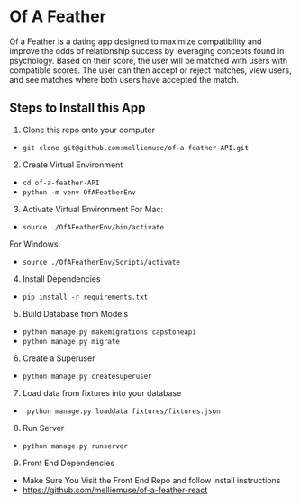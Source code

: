 # Of A Feather
Of a Feather is a dating app designed to maximize compatibility and improve the odds of relationship success by leveraging concepts found in psychology.  Based on their score, the user will be matched with users with compatible scores. The user can then accept or reject matches, view users, and see matches where both users have accepted the match. 

## Steps to Install this App

1. Clone this repo onto your computer
- ` git clone git@github.com:melliemuse/of-a-feather-API.git `

2. Create Virtual Environment
- ` cd of-a-feather-API `
- ` python -m venv OfAFeatherEnv `

3. Activate Virtual Environment
 For Mac: 
- ` source ./OfAFeatherEnv/bin/activate `

 For Windows:
- ` source ./OfAFeatherEnv/Scripts/activate `

4. Install Dependencies
- ` pip install -r requirements.txt `

5. Build Database from Models 
- ` python manage.py makemigrations capstoneapi `
- ` python manage.py migrate `

6. Create a Superuser 
- ` python manage.py createsuperuser `

7. Load data from fixtures into your database
- ` python manage.py loaddata fixtures/fixtures.json`

8. Run Server 
- ` python manage.py runserver `

9. Front End Dependencies
- Make Sure You Visit the Front End Repo and follow install instructions 
- https://github.com/melliemuse/of-a-feather-react